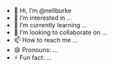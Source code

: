 - 👋 Hi, I’m @nellburke
- 👀 I’m interested in ...
- 🌱 I’m currently learning ...
- 💞️ I’m looking to collaborate on ...
- 📫 How to reach me ...
- 😄 Pronouns: ...
- ⚡ Fun fact: ...

<!---
nellburke/nellburke is a ✨ special ✨ repository because its `README.md` (this file) appears on your GitHub profile.
You can click the Preview link to take a look at your changes.
--->
